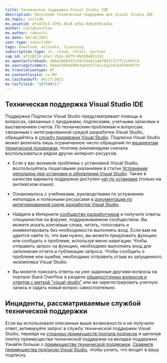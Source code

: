 ```yaml
---
title: Техническая поддержка Visual Studio IDE
description: Получение технической поддержки для Visual Studio IDE
ms.topic: include
ms.assetid: 4fa47dc5-3791-45c8-afba-9e01693ce45a
author: caitybuschlen
ms.author: cabuschl
ms.date: 04/16/2021
user.type: subscriber
tags: download, activate, licensing
subscription.type: vl, cloud, retail, partner
sap.id: af210210-e3e1-2b2e-8d79-9bd20e851241
ms.openlocfilehash: db64286603313dc9448114070437377f22c04fc4
ms.sourcegitcommit: 54aac5044a9853a435577acc5a134cb254494ffb
ms.translationtype: HT
ms.contentlocale: ru-RU
ms.lasthandoff: 04/17/2021
ms.locfileid: "107590117"
---
```

## <a name="visual-studio-ide-technical-support"></a>Техническая поддержка Visual Studio IDE 

Поддержка Подписок Visual Studio предусматривает помощь в вопросах, связанных с продажами, подписками, учетными записями и выставлением счетов. По техническим проблемам и вопросам, связанным с интегрированной средой разработки Visual Studio, обращайтесь в [службу поддержки Visual Studio](https://visualstudio.microsoft.com/vs/support/). Подписка Visual Studio может включать лишь ограниченное число обращений по [инцидентам технической поддержки](https://docs.microsoft.com/visualstudio/subscriptions/vs-tech-support), поэтому рекомендуем сначала воспользоваться рядом других интернет-ресурсов.

- Если у вас возникли проблемы с установкой Visual Studio, воспользуйтесь пошаговыми указаниями в статье [Устранение неполадок при установке и обновлении Visual Studio](https://docs.microsoft.com/visualstudio/install/troubleshooting-installation-issues). Также в качестве варианта поддержки доступен [чат по установке](https://visualstudio.microsoft.com/vs/support/#talktous) (только на английском языке).

- Ознакомьтесь с учебниками, руководствами по устранению неполадок и полезными ресурсами в [документации по интегрированной среде разработки Visual Studio](https://docs.microsoft.com/visualstudio/ide/). 

- Найдите в Интернете [сообщество разработчиков](https://developercommunity.visualstudio.com/) и получите ответы специалистов на форуме, поддерживаемом сообществом. Вы можете искать ключевые слова, читать, голосовать и комментировать без необходимости выполнять вход. Если вам не удается найти то, что вам нужно, вы можете предложить функцию или сообщить о проблеме, используя меню навигации. Чтобы отправить запрос на функцию, необходимо выполнить вход для заполнения отчета и публикации запроса. Чтобы сообщить о проблеме или ошибке, необходимо отправить отзыв из запущенного экземпляра Visual Studio.  

- Вы можете поискать ответы на уже заданные другими вопросы на портале Stack Overflow в разделе [общедоступных вопросов и ответов с меткой "visual-studio"](https://stackoverflow.com/questions/tagged/visual-studio?tab=Newest) или же зарегистрировать учетную запись и задать новый вопрос самостоятельно.  

## <a name="technical-support-incidents"></a>Инциденты, рассматриваемые службой технической поддержки 

Если вы использовали описанные выше возможности и не получили ответ, активируйте запрос в службу технической поддержки Visual Studio, перейдя на [страницу преимуществ портала подписок](https://my.visualstudio.com/Benefits) и щелкнув плитку преимущества технической поддержки на вкладке поддержки. Узнайте больше о [преимуществе технической поддержки](https://docs.microsoft.com/visualstudio/subscriptions/vs-tech-support). [Сравните преимущества подписки Visual Studio](https://visualstudio.microsoft.com/vs/benefits/#azure?cat=visual-studio-enterprise-subscription), чтобы узнать, что входит в вашу подписку.